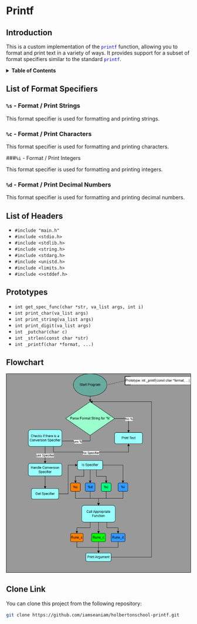 # Printf

## Introduction

This is a custom implementation of the <span style="color:blue">`printf`</span> function, allowing you to format and print text in a variety of ways. It provides support for a subset of format specifiers similar to the standard <span style="color:blue">`printf`</span>.

<details>
<summary><strong>Table of Contents</strong></summary>

- [List of Format Specifiers](#list-of-format-specifiers)
- [List of Headers](#list-of-headers)
- [Prototypes](#prototypes)
- [Flowchart](#flowchart)
- [Clone Link](#clone-link)
</details>

## List of Format Specifiers

### `%s` - Format / Print Strings

This format specifier is used for formatting and printing strings.

### `%c` - Format / Print Characters

This format specifier is used for formatting and printing characters.

###`%i` - Format / Print Integers

This format specifier is used for formatting and printing integers.

### `%d` - Format / Print Decimal Numbers

This format specifier is used for formatting and printing decimal numbers.

## List of Headers

- `#include "main.h"`
- `#include <stdio.h>`
- `#include <stdlib.h>`
- `#include <string.h>`
- `#include <stdarg.h>`
- `#include <unistd.h>`
- `#include <limits.h>`
- `#include <>stddef.h>`

## Prototypes

- `int get_spec_func(char *str, va_list args, int i)`
- `int print_char(va_list args)`
- `int print_string(va_list args)`
- `int print_digit(va_list args)`
- `int _putchar(char c)`
- `int _strlen(const char *str)`
- `int _printf(char *format, ...)`

## Flowchart

![Flowchart](https://github.com/iamseaniam/holbertonschool-printf/blob/main/Untitled%20Diagram.drawio.png)

## Clone Link

You can clone this project from the following repository:

```sh
git clone https://github.com/iamseaniam/holbertonschool-printf.git

